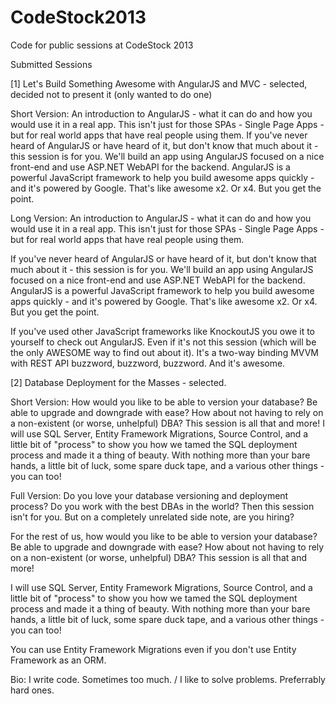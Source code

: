 CodeStock2013
=============

Code for public sessions at CodeStock 2013

Submitted Sessions

[1] Let's Build Something Awesome with AngularJS and MVC - selected, decided not to present it (only wanted to do one)

Short Version:  An introduction to AngularJS - what it can do and how you would use it in a real app. This isn't just for those SPAs - Single Page Apps - but for real world apps that have real people using them. If you've never heard of AngularJS or have heard of it, but don't know that much about it - this session is for you. We'll build an app using AngularJS focused on a nice front-end and use ASP.NET WebAPI for the backend. AngularJS is a powerful JavaScript framework to help you build awesome apps quickly - and it's powered by Google. That's like awesome x2. Or x4. But you get the point.

Long Version:  An introduction to AngularJS - what it can do and how you would use it in a real app. This isn't just for those SPAs - Single Page Apps - but for real world apps that have real people using them.

If you've never heard of AngularJS or have heard of it, but don't know that much about it - this session is for you. We'll build an app using AngularJS focused on a nice front-end and use ASP.NET WebAPI for the backend. AngularJS is a powerful JavaScript framework to help you build awesome apps quickly - and it's powered by Google. That's like awesome x2. Or x4. But you get the point.

If you've used other JavaScript frameworks like KnockoutJS you owe it to yourself to check out AngularJS. Even if it's not this session (which will be the only AWESOME way to find out about it). It's a two-way binding MVVM with REST API buzzword, buzzword, buzzword. And it's awesome.


[2] Database Deployment for the Masses - selected.

Short Version:  How would you like to be able to version your database? Be able to upgrade and downgrade with ease? How about not having to rely on a non-existent (or worse, unhelpful) DBA? This session is all that and more! I will use SQL Server, Entity Framework Migrations, Source Control, and a little bit of "process" to show you how we tamed the SQL deployment process and made it a thing of beauty. With nothing more than your bare hands, a little bit of luck, some spare duck tape, and a various other things - you can too! 

Full Version:  Do you love your database versioning and deployment process? Do you work with the best DBAs in the world? Then this session isn't for you. But on a completely unrelated side note, are you hiring?

For the rest of us, how would you like to be able to version your database? Be able to upgrade and downgrade with ease? How about not having to rely on a non-existent (or worse, unhelpful) DBA? This session is all that and more!

I will use SQL Server, Entity Framework Migrations, Source Control, and a little bit of &quot;process&quot; to show you how we tamed the SQL deployment process and made it a thing of beauty. With nothing more than your bare hands, a little bit of luck, some spare duck tape, and a various other things - you can too!

You can use Entity Framework Migrations even if you don't use Entity Framework as an ORM.



Bio: I write code. Sometimes too much. / I like to solve problems. Preferrably hard ones.